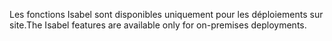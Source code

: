 <span data-ttu-id="153f2-101">Les fonctions Isabel sont disponibles uniquement pour les déploiements sur site.</span><span class="sxs-lookup"><span data-stu-id="153f2-101">The Isabel features are available only for on-premises deployments.</span></span>